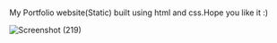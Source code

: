 # 
My Portfolio website(Static) built using html and css.Hope you like it :)

![Screenshot (219)](https://user-images.githubusercontent.com/53457351/91527240-04b02000-e923-11ea-89f2-0032108eaefd.png)

